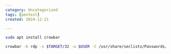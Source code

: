 ```yaml
---
category: Uncategorized
tags: [pentest]
created: 2024-12-21

---
```

```bash - kali
sudo apt install crowbar
```

```bash - kali
crowbar -b rdp -s $TARGET/32 -u $USER -C /usr/share/seclists/Passwords/Common-Credentials/10k-most-common.txt -n 1
```